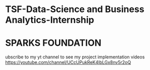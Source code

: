 # TSF-Data-Science and Business Analytics-Internship
# SPARKS FOUNDATION
ubscribe to my yt channel to see my project implementation videos https://youtube.com/channel/UCcUPukReK4lbLGx8nv5r2oQ
